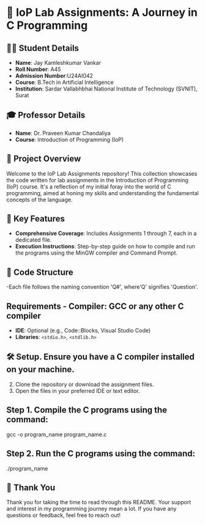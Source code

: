 # 🚀 IoP Lab Assignments: A Journey in C Programming

## 🧑‍🎓 Student Details
- **Name**: Jay Kamleshkumar Vankar
- **Roll Number**: A45
- **Admission Number**:U24AI042
- **Course**: B.Tech in Artificial Intelligence
- **Institution**: Sardar Vallabhbhai National Institute of Technology (SVNIT), Surat

## 🎓 Professor Details
- **Name**: Dr. Praveen Kumar Chandaliya
- **Course**: Introduction of Programming (IoP)

## 📝 Project Overview
Welcome to the IoP Lab Assignments repository! This collection showcases the code written for lab assignments in the Introduction of Programming (IoP) course. It's a reflection of my initial foray into the world of C programming, aimed at honing my skills and understanding the fundamental concepts of the language.

## 🌟 Key Features
- **Comprehensive Coverage**: Includes Assignments 1 through 7, each in a dedicated file.
- **Execution Instructions**: Step-by-step guide on how to compile and run the programs using the MinGW compiler and Command Prompt.

## 📂 Code Structure
-Each file follows the naming convention 'Q#', where'Q' signifies 'Question'.

## Requirements - **Compiler**: GCC or any other C compiler
- **IDE**: Optional (e.g., Code::Blocks, Visual Studio Code)
- **Libraries**: `<stdio.h>`, `<stdlib.h>`

## 🛠️ Setup. Ensure you have a C compiler installed on your machine.
2. Clone the repository or download the assignment files.
3. Open the files in your preferred IDE or text editor.

## Step 1. Compile the C programs using the command:
gcc -o program_name program_name.c
## Step 2. Run the C programs using the command:
./program_name
## 🙏 Thank You
Thank you for taking the time to read through this README. Your support and interest in my programming journey mean a lot. If you have any questions or feedback, feel free to reach out!
